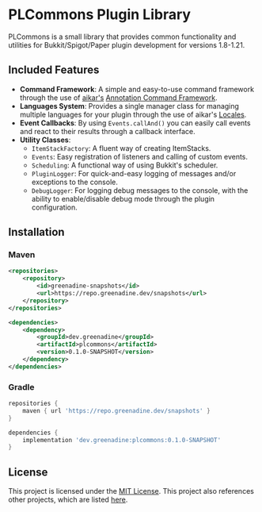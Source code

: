 # PLCommons Plugin Library
PLCommons is a small library that provides common functionality and utilities for Bukkit/Spigot/Paper plugin development for versions 1.8-1.21.

## Included Features
- **Command Framework**: A simple and easy-to-use command framework through the use of
  [aikar's](https://github.com/aikar/) [Annotation Command Framework](https://github.com/aikar/commands).
- **Languages System**: Provides a single manager class for managing multiple languages for your plugin through the use of
  aikar's [Locales](https://github.com/aikar/locales).
- **Event Callbacks**: By using `Events.callAnd()` you can easily call events and react to their
    results through a callback interface.
- **Utility Classes**:
  - `ItemStackFactory`: A fluent way of creating ItemStacks.
  - `Events`: Easy registration of listeners and calling of custom events.
  - `Scheduling`: A functional way of using Bukkit's scheduler.
  - `PluginLogger`: For quick-and-easy logging of messages and/or exceptions to the console.
  - `DebugLogger`: For logging debug messages to the console, with the ability to enable/disable debug 
    mode through the plugin configuration.

## Installation

### Maven
```xml
<repositories>
    <repository>
        <id>greenadine-snapshots</id>
        <url>https://repo.greenadine.dev/snapshots</url>
    </repository>
</repositories>

<dependencies>
    <dependency>
        <groupId>dev.greenadine</groupId>
        <artifactId>plcommons</artifactId>
        <version>0.1.0-SNAPSHOT</version>
    </dependency>
</dependencies>
```

### Gradle
```gradle
repositories {
    maven { url 'https://repo.greenadine.dev/snapshots' }
}

dependencies {
    implementation 'dev.greenadine:plcommons:0.1.0-SNAPSHOT'
}
```

## License
This project is licensed under the [MIT License](LICENSE.txt). This project also references other 
projects, which are listed [here](REFERENCES.md).
